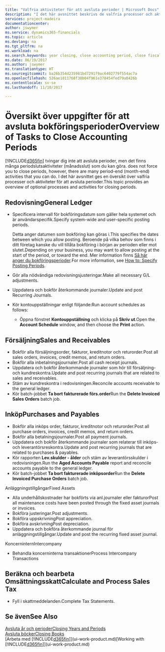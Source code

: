 ```yaml
---
title: "Valfria aktiviteter för att avsluta perioder | Microsoft Docs"
description: "I det här avsnittet beskrivs de valfria processer och aktiviteter för att avsluta bokföringsperioder i Dynamics 365."
services: project-madeira
documentationcenter: 
author: jswymer
ms.service: dynamics365-financials
ms.topic: article
ms.devlang: na
ms.tgt_pltfrm: na
ms.workload: na
ms.search.keywords: year closing, close accounting period, close fiscal year, aging, creditor payments, vendor payments
ms.date: 06/19/2017
ms.author: jswymer
ms.translationtype: HT
ms.sourcegitcommit: ba26b354d235981bd7291f9ac6402779f554ac7a
ms.openlocfilehash: 526ae1811768f38b04f961e378454fed79a8426b
ms.contentlocale: sv-se
ms.lasthandoff: 11/10/2017

---
```

# <a name="overview-of-tasks-to-close-accounting-periods"></a><span data-ttu-id="346af-103">Översikt över uppgifter för att avsluta bokföringsperioder</span><span class="sxs-lookup"><span data-stu-id="346af-103">Overview of Tasks to Close Accounting Periods</span></span>
[!INCLUDE[d365fin](includes/d365fin_md.md)]<span data-ttu-id="346af-104"> tvingar dig inte att avsluta perioder, men det finns många periodslutsaktiviteter (månadsslut) som du kan göra.</span><span class="sxs-lookup"><span data-stu-id="346af-104"> does not force you to close periods, however, there are many period-end (month-end) activities that you can do.</span></span> <span data-ttu-id="346af-105">I det här avsnittet ges en översikt över valfria processer och aktiviteter för att avsluta perioder.</span><span class="sxs-lookup"><span data-stu-id="346af-105">This topic provides an overview of optional processes and activities for closing periods.</span></span>  

## <a name="general-ledger"></a><span data-ttu-id="346af-106">Redovisning</span><span class="sxs-lookup"><span data-stu-id="346af-106">General Ledger</span></span>
* <span data-ttu-id="346af-107">Specificera intervall för bokföringsdatum som gäller hela systemet och är användarspecifik.</span><span class="sxs-lookup"><span data-stu-id="346af-107">Specify system-wide and user-specific posting periods.</span></span>  

    <span data-ttu-id="346af-108">Detta anger datumen som bokföring kan göras i.</span><span class="sxs-lookup"><span data-stu-id="346af-108">This specifies the dates between which you allow posting.</span></span> <span data-ttu-id="346af-109">Beroende på vilka behov som finns i ditt företag kanske du vill tillåta bokföring i början av perioden eller mot slutet.</span><span class="sxs-lookup"><span data-stu-id="346af-109">Depending on your business, you may want to allow posting at the start of the period, or toward the end.</span></span> <span data-ttu-id="346af-110">Mer information finns [Så här anger du bokföringsperioder](finance-how-specify-posting-periods.md).</span><span class="sxs-lookup"><span data-stu-id="346af-110">For more information, see [How to: Specify Posting Periods](finance-how-specify-posting-periods.md).</span></span>  
* <span data-ttu-id="346af-111">Gör alla nödvändiga redovisningsjusteringar.</span><span class="sxs-lookup"><span data-stu-id="346af-111">Make all necessary G/L adjustments.</span></span>  
* <span data-ttu-id="346af-112">Uppdatera och bokför återkommande journaler.</span><span class="sxs-lookup"><span data-stu-id="346af-112">Update and post Recurring Journals.</span></span>  
  <!--* Process Consolidations-->
* <span data-ttu-id="346af-113">Kör kontouppställningar enligt följande:</span><span class="sxs-lookup"><span data-stu-id="346af-113">Run account schedules as follows:</span></span>  
  * <span data-ttu-id="346af-114">Öppna fönstret **Kontouppställning** och klicka på **Skriv ut**.</span><span class="sxs-lookup"><span data-stu-id="346af-114">Open the **Account Schedule** window, and then choose the **Print** action.</span></span>  

## <a name="sales-and-receivables"></a><span data-ttu-id="346af-115">Försäljning</span><span class="sxs-lookup"><span data-stu-id="346af-115">Sales and Receivables</span></span>
* <span data-ttu-id="346af-116">Bokför alla försäljningsorder, fakturor, kreditnotor och returorder.</span><span class="sxs-lookup"><span data-stu-id="346af-116">Post all sales orders, invoices, credit memos, and return orders.</span></span>  
* <span data-ttu-id="346af-117">Bokför alla inbetalningsjournaler.</span><span class="sxs-lookup"><span data-stu-id="346af-117">Post all cash receipt journals.</span></span>  
* <span data-ttu-id="346af-118">Uppdatera och bokför återkommande journaler som hör till försäljning- och kundreskontra.</span><span class="sxs-lookup"><span data-stu-id="346af-118">Update and post recurring journals that are related to sales and receivables.</span></span>  
* <span data-ttu-id="346af-119">Stäm av kundreskontra i redovisningen.</span><span class="sxs-lookup"><span data-stu-id="346af-119">Reconcile accounts receivable to the general ledger.</span></span>  
* <span data-ttu-id="346af-120">Kör batch-jobbet **Ta bort fakturerade förs.order**</span><span class="sxs-lookup"><span data-stu-id="346af-120">Run the **Delete Invoiced Sales Orders** batch job.</span></span>  

## <a name="purchases-and-payables"></a><span data-ttu-id="346af-121">Inköp</span><span class="sxs-lookup"><span data-stu-id="346af-121">Purchases and Payables</span></span>
* <span data-ttu-id="346af-122">Bokför alla inköps order, fakturor, kreditnotor och returorder.</span><span class="sxs-lookup"><span data-stu-id="346af-122">Post all purchase orders, invoices, credit memos, and return orders.</span></span>  
* <span data-ttu-id="346af-123">Bokför alla betalningsjournaler.</span><span class="sxs-lookup"><span data-stu-id="346af-123">Post all payment journals.</span></span>  
* <span data-ttu-id="346af-124">Uppdatera och bokför återkommande journaler som relaterar till inköps- och leverantörsreskontra.</span><span class="sxs-lookup"><span data-stu-id="346af-124">Update and post recurring journals that are related to purchases & payables.</span></span>  
* <span data-ttu-id="346af-125">Kör rapporten **Lev.skulder - ålder** och stäm av leverantörsskulder i redovisningen.</span><span class="sxs-lookup"><span data-stu-id="346af-125">Run the **Aged Accounts Payable** report and reconcile accounts payable to the general ledger.</span></span>  
* <span data-ttu-id="346af-126">Kör batch-jobbet **Ta bort fakturerade inköpsorder**</span><span class="sxs-lookup"><span data-stu-id="346af-126">Run the **Delete Invoiced Purchase Orders** batch job.</span></span>  

<span data-ttu-id="346af-127">Anläggningstillgångar</span><span class="sxs-lookup"><span data-stu-id="346af-127">Fixed Assets</span></span>
* <span data-ttu-id="346af-128">Alla underhållskostnader har bokförts via anl.journaler eller fakturor</span><span class="sxs-lookup"><span data-stu-id="346af-128">Post all maintenance costs have been posted through the fixed asset journals or invoices.</span></span>
* <span data-ttu-id="346af-129">Bokföra justeringar.</span><span class="sxs-lookup"><span data-stu-id="346af-129">Post adjustments.</span></span>
* <span data-ttu-id="346af-130">Bokföra uppskrivning</span><span class="sxs-lookup"><span data-stu-id="346af-130">Post appreciation.</span></span>
* <span data-ttu-id="346af-131">Bokföra avskrivning</span><span class="sxs-lookup"><span data-stu-id="346af-131">Post depreciation.</span></span>
* <span data-ttu-id="346af-132">Uppdatera och bokföra återkommande journal för anläggningstillgångar.</span><span class="sxs-lookup"><span data-stu-id="346af-132">Update and post the recurring fixed asset journal.</span></span>

<span data-ttu-id="346af-133">Koncernintern</span><span class="sxs-lookup"><span data-stu-id="346af-133">Intercompany</span></span>
* <span data-ttu-id="346af-134">Behandla koncerninterna transaktioner</span><span class="sxs-lookup"><span data-stu-id="346af-134">Process Intercompany Transactions</span></span>

## <a name="calculate-and-process-sales-tax"></a><span data-ttu-id="346af-135">Beräkna och bearbeta Omsättningsskatt</span><span class="sxs-lookup"><span data-stu-id="346af-135">Calculate and Process Sales Tax</span></span>
* <span data-ttu-id="346af-136">Fyll i skattmeddelanden.</span><span class="sxs-lookup"><span data-stu-id="346af-136">Complete Tax Statements.</span></span>  

## <a name="see-also"></a><span data-ttu-id="346af-137">Se även</span><span class="sxs-lookup"><span data-stu-id="346af-137">See Also</span></span>
[<span data-ttu-id="346af-138">Avsluta år och perioder</span><span class="sxs-lookup"><span data-stu-id="346af-138">Closing Years and Periods</span></span>](year-close-years-periods.md)  
[<span data-ttu-id="346af-139">Avsluta böcker</span><span class="sxs-lookup"><span data-stu-id="346af-139">Closing Books</span></span>](year-close-books.md)  
<span data-ttu-id="346af-140">[Arbeta med [!INCLUDE[d365fin](includes/d365fin_md.md)]](ui-work-product.md)</span><span class="sxs-lookup"><span data-stu-id="346af-140">[Working with [!INCLUDE[d365fin](includes/d365fin_md.md)]](ui-work-product.md)</span></span>

